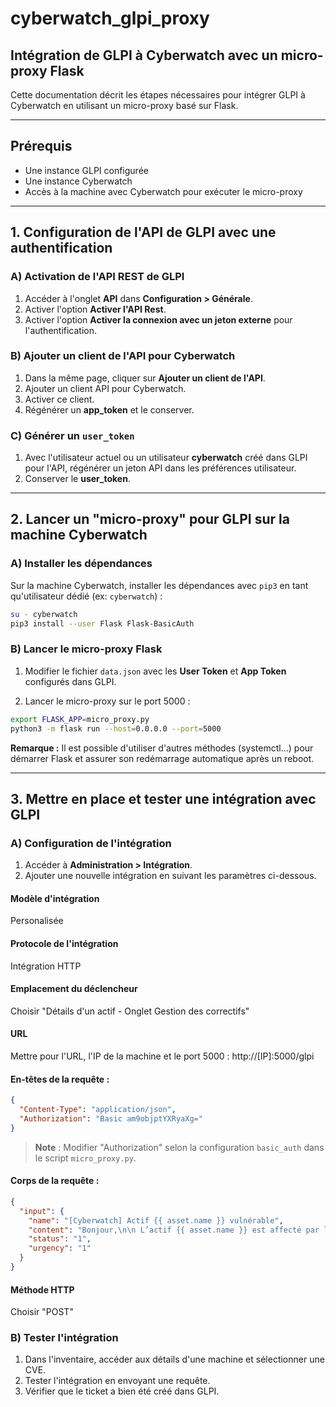 # cyberwatch_glpi_proxy

## Intégration de GLPI à Cyberwatch avec un micro-proxy Flask

Cette documentation décrit les étapes nécessaires pour intégrer GLPI à Cyberwatch en utilisant un micro-proxy basé sur Flask.

---

## Prérequis
- Une instance GLPI configurée
- Une instance Cyberwatch
- Accès à la machine avec Cyberwatch pour exécuter le micro-proxy

---

## 1. Configuration de l'API de GLPI avec une authentification

### A) Activation de l'API REST de GLPI

1. Accéder à l'onglet **API** dans **Configuration > Générale**.
2. Activer l'option **Activer l'API Rest**.
3. Activer l'option **Activer la connexion avec un jeton externe** pour l'authentification.

### B) Ajouter un client de l'API pour Cyberwatch

1. Dans la même page, cliquer sur **Ajouter un client de l'API**.
2. Ajouter un client API pour Cyberwatch.
3. Activer ce client.
4. Régénérer un **app_token** et le conserver.

### C) Générer un `user_token`

1. Avec l'utilisateur actuel ou un utilisateur **cyberwatch** créé dans GLPI pour l'API, régénérer un jeton API dans les préférences utilisateur.
2. Conserver le **user_token**.

---

## 2. Lancer un "micro-proxy" pour GLPI sur la machine Cyberwatch

### A) Installer les dépendances

Sur la machine Cyberwatch, installer les dépendances avec `pip3` en tant qu'utilisateur dédié (ex: `cyberwatch`) :

```bash
su - cyberwatch
pip3 install --user Flask Flask-BasicAuth
```

### B) Lancer le micro-proxy Flask

1. Modifier le fichier `data.json` avec les **User Token** et **App Token** configurés dans GLPI.

2. Lancer le micro-proxy sur le port 5000 :

```bash
export FLASK_APP=micro_proxy.py
python3 -m flask run --host=0.0.0.0 --port=5000
```

**Remarque :** Il est possible d'utiliser d'autres méthodes (systemctl...) pour démarrer Flask et assurer son redémarrage automatique après un reboot.

---

## 3. Mettre en place et tester une intégration avec GLPI

### A) Configuration de l'intégration

1. Accéder à **Administration > Intégration**.
2. Ajouter une nouvelle intégration en suivant les paramètres ci-dessous.

#### Modèle d'intégration

Personalisée

#### Protocole de l'intégration

Intégration HTTP

#### Emplacement du déclencheur
Choisir "Détails d'un actif - Onglet Gestion des correctifs"

#### URL

Mettre pour l'URL, l'IP de la machine et le port 5000 : http://[IP]:5000/glpi

#### En-têtes de la requête :

```json
{
  "Content-Type": "application/json",
  "Authorization": "Basic am9objptYXRyaXg="
}
```

> **Note** : Modifier "Authorization" selon la configuration `basic_auth` dans le script `micro_proxy.py`.

#### Corps de la requête :

```json
{
  "input": {
    "name": "[Cyberwatch] Actif {{ asset.name }} vulnérable",
    "content": "Bonjour,\n\n L’actif {{ asset.name }} est affecté par les vulnérabilités suivantes :\n\n{% for technology in technologies %}- {{ technology.product | escape }} - Version cible : {{ technology.target_version_string | default: 'Dernière version' | escape }}\n\n{{ cves | map: 'code' | join: ', ' }}\n\n{% endfor %}Merci de bien vouloir procéder à leur correction.",
    "status": "1",
    "urgency": "1"
  }
}
```

#### Méthode HTTP

Choisir "POST"

### B) Tester l'intégration

1. Dans l'inventaire, accéder aux détails d'une machine et sélectionner une CVE.
2. Tester l'intégration en envoyant une requête.
3. Vérifier que le ticket a bien été créé dans GLPI.

